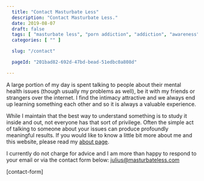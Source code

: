 ```yaml
---
  title: "Contact Masturbate Less"
  description: "Contact Masturbate Less."
  date: 2019-08-07
  draft: false
  tags: [ "masturbate less", "porn addiction", "addiction", "awareness", "nofap", "neverfap", "neverfap deluxe", "neverfap basics", "nofap podcast", "neverfap podcast", "neverfap deluxe podcast" ]
  categories: [ "" ]

  slug: "/contact"

  pageId: "201bad82-692d-47bd-bead-51edbc0a808d"

---
```




A large portion of my day is spent talking to people about their mental health issues (though usually my problems as well), be it with my friends or strangers over the internet. I find the intimacy attractive and we always end up learning something each other and so it is always a valuable experience.

While I maintain that the best way to understand something is to study it inside and out, not everyone has that sort of privilege. Often the simple act of talking to someone about your issues can produce profoundly meaningful results. If you would like to know a little bit more about me and this website, please read my [about page](http://masturbateless.com/about/).

I currently do not charge for advice and I am more than happy to respond to your email or via the contact form below: [julius@masturbateless.com](mailto:julius@masturbateless.com)

[contact-form]



 
